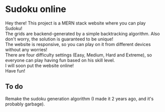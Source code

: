 # Sudoku online
Hey there! This project is a MERN stack website where you can play Sudoku! <br/>
The grids are backend-generated by a simple backtracking algorithm. Also don't worry, the solution is guaranteed to be unique! <br />
The website is responsive, so you can play on it from different devices without any worries! <br />
There are four difficulty settings (Easy, Medium, Hard and Extreme), so everyone can play having fun based on his skill level. <br />
I will soon put the website online! <br />
Have fun!

## To do
Remake the sudoku generation algorithm (I made it 2 years ago, and it's probably garbage).
